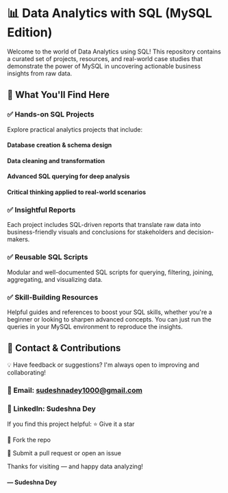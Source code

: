 # 📊 Data Analytics with SQL (MySQL Edition)
Welcome to the world of Data Analytics using SQL!
This repository contains a curated set of projects, resources, and real-world case studies that demonstrate the power of MySQL in uncovering actionable business insights from raw data.

## 🚀 What You'll Find Here
### ✅ Hands-on SQL Projects
Explore practical analytics projects that include:

#### Database creation & schema design
#### Data cleaning and transformation
#### Advanced SQL querying for deep analysis
#### Critical thinking applied to real-world scenarios

### ✅ Insightful Reports
Each project includes SQL-driven reports that translate raw data into business-friendly visuals and conclusions for stakeholders and decision-makers.
### ✅ Reusable SQL Scripts
Modular and well-documented SQL scripts for querying, filtering, joining, aggregating, and visualizing data.
### ✅ Skill-Building Resources
Helpful guides and references to boost your SQL skills, whether you're a beginner or looking to sharpen advanced concepts.
You can just run the queries in your MySQL environment to reproduce the insights.

## 🤝 Contact & Contributions
💡 Have feedback or suggestions? I'm always open to improving and collaborating!

### 📧 Email: sudeshnadey1000@gmail.com
### 🔗 LinkedIn: Sudeshna Dey

If you find this project helpful:
⭐ Give it a star

🍴 Fork the repo

📝 Submit a pull request or open an issue

Thanks for visiting — and happy data analyzing!
#### — Sudeshna Dey
